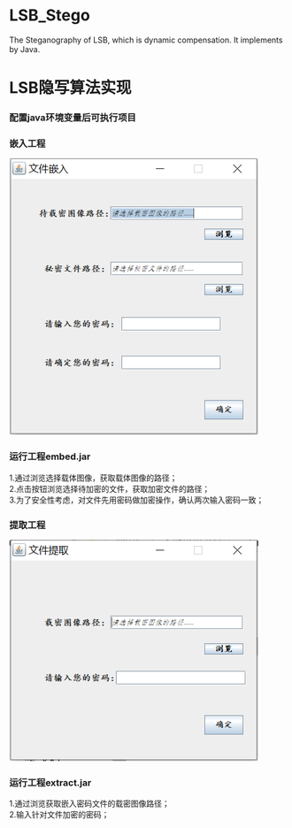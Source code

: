 # LSB_Stego
The Steganography of LSB, which is dynamic compensation.
It implements by Java.

# LSB隐写算法实现
### 配置java环境变量后可执行项目
### 嵌入工程
![](https://github.com/YMilton/LSB_Stego/blob/master/imgs/嵌入.png)<br>

### 运行工程embed.jar
1.通过浏览选择载体图像，获取载体图像的路径；<br>
2.点击按钮浏览选择待加密的文件，获取加密文件的路径；<br>
3.为了安全性考虑，对文件先用密码做加密操作，确认两次输入密码一致；<br>
### 提取工程
![](https://github.com/YMilton/LSB_Stego/blob/master/imgs/提取.png)<br>

### 运行工程extract.jar
1.通过浏览获取嵌入密码文件的载密图像路径；<br>
2.输入针对文件加密的密码；<br>

